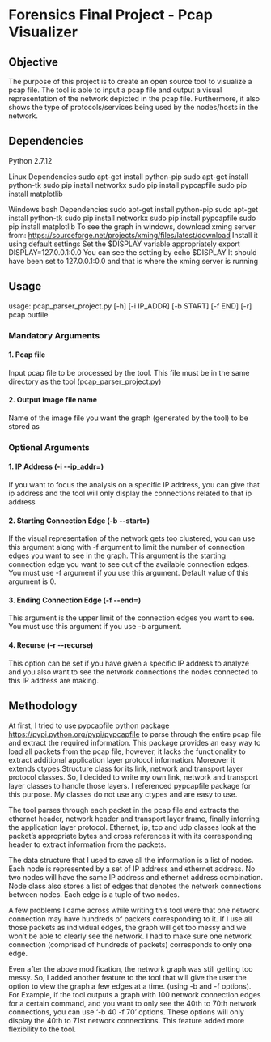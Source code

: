 # Forensics Final Project - Pcap Visualizer

## Objective

The purpose of this project is to create an open source tool to visualize a pcap file.
The tool is able to input a pcap file and output a visual representation of the network depicted in the pcap file.
Furthermore, it also shows the type of protocols/services being used by the nodes/hosts in the network.

## Dependencies

Python 2.7.12

Linux Dependencies
sudo apt-get install python-pip
sudo apt-get install python-tk
sudo pip install networkx
sudo pip install pypcapfile
sudo pip install matplotlib

Windows bash Dependencies
sudo apt-get install python-pip
sudo apt-get install python-tk
sudo pip install networkx
sudo pip install pypcapfile
sudo pip install matplotlib
To see the graph in windows, download xming server from:
  https://sourceforge.net/projects/xming/files/latest/download
	Install it using default settings
	Set the $DISPLAY variable appropriately	
		export DISPLAY=127.0.0.1:0.0
	You can see the setting by
		echo $DISPLAY
	It should have been set to 127.0.0.1:0.0 and that is where the xming server is running

## Usage

usage: pcap_parser_project.py [-h] [-i IP_ADDR] [-b START] [-f END] [-r] pcap outfile

### Mandatory Arguments

#### 1. Pcap file
Input pcap file to be processed by the tool. This file must be in the same directory as the tool (pcap_parser_project.py)
#### 2. Output image file name
Name of the image file you want the graph (generated by the tool) to be stored as
### Optional Arguments

#### 1. IP Address (-i <ip address> --ip_addr=<ip address>)
If you want to focus the analysis on a specific IP address, you can give that ip address and the tool will only display the connections related to that ip address
#### 2. Starting Connection Edge (-b <edge number> --start=<edge number>)
If the visual representation of the network gets too clustered, you can use this argument along with -f argument to limit the number of connection edges  you want to see in the graph. This argument is the starting connection edge you want to see out of the available connection edges. You must use -f argument if you use this argument. Default value of this argument is 0.
#### 3. Ending Connection Edge (-f <edge number> --end=<edge number>)
This argument is the upper limit of the connection edges you want to see. You must use this argument if you use -b argument.
#### 4. Recurse (-r --recurse)
This option can be set if you have given a specific IP address to analyze and you also want to see the network connections the nodes connected to this IP address are making.
  
## Methodology

At first, I tried to use pypcapfile python package https://pypi.python.org/pypi/pypcapfile to parse through the entire pcap file and extract the required information. This package provides an easy way to load all packets from the pcap file, however, it lacks the functionality to extract additional application layer protocol information. Moreover it extends ctypes.Structure class for its link, network and transport layer protocol classes. So, I decided to write my own link, network and transport layer classes to handle those layers. I referenced pypcapfile package for this purpose. My classes do not use any ctypes and are easy to use.

The tool parses through each packet in the pcap file and extracts the ethernet header, network header and transport layer frame, finally inferring the application layer protocol. Ethernet, ip, tcp and udp classes look at the packet’s appropriate bytes and cross references it with its corresponding header to extract information from the packets. 

The data structure that I used to save all the information is a list of nodes. Each node is represented by a set of IP address and ethernet address. No two nodes will have the same IP address and ethernet address combination. Node class also stores a list of edges that denotes the network connections between nodes. Each edge is a tuple of two nodes.

A few problems I came across while writing this tool were that one network connection may have hundreds of packets corresponding to it. If I use all those packets as individual edges, the graph will get too messy and we won’t be able to clearly see the network. I had to make sure one network connection (comprised of hundreds of packets) corresponds to only one edge. 

Even after the above modification, the network graph was still getting too messy. So, I added another feature to the tool that will give the user the option to view the graph a few edges at a time. (using -b and -f options). For Example, if the tool outputs a graph with 100 network connection edges for a certain command, and you want to only see the 40th to 70th network connections, you can use ‘-b 40 -f 70’ options. These options will only display the 40th to 71st network connections. This feature added more flexibility to the tool. 
